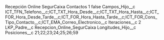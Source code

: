 <?xml version="1.0" encoding="UTF-8"?>
<CustomMetadata xmlns="http://soap.sforce.com/2006/04/metadata" xmlns:xsi="http://www.w3.org/2001/XMLSchema-instance" xmlns:xsd="http://www.w3.org/2001/XMLSchema">
    <label>Recepción Online SegurCaixa Contactos 1</label>
    <protected>false</protected>
    <values>
        <field>Campos_Hijo__c</field>
        <value xsi:type="xsd:string">ICT_TFN_Telefono__c;ICT_TXT_Hora_Desde__c;ICT_TXT_Hora_Hasta__c;ICT_FOR_Hora_Desde_Tarde__c;ICT_FOR_Hora_Hasta_Tarde__c;ICT_FOR_Cons_Tipo_Contacto__c;ICT_EMA_Correo_Electronico__c</value>
    </values>
    <values>
        <field>Iteraciones__c</field>
        <value xsi:type="xsd:string">2</value>
    </values>
    <values>
        <field>LKP_Padre__c</field>
        <value xsi:type="xsd:string">Recepcion_Online_SegurCaixa</value>
    </values>
    <values>
        <field>Longitudes_Hijo__c</field>
        <value xsi:nil="true"/>
    </values>
    <values>
        <field>Posiciones__c</field>
        <value xsi:type="xsd:string">21;22;23;24;25;26;59</value>
    </values>
</CustomMetadata>
